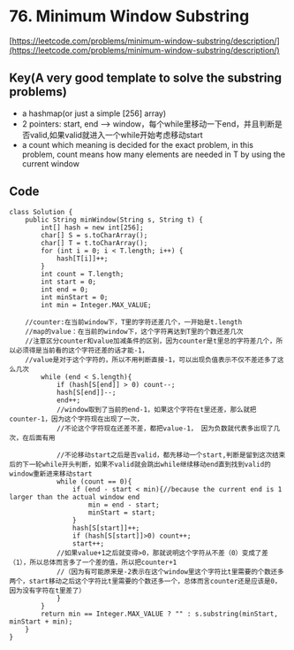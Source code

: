 # 76. Minimum Window Substring
[https://leetcode.com/problems/minimum-window-substring/description/](https://leetcode.com/problems/minimum-window-substring/description/)

## Key(A very good template to solve the substring problems)
 * a hashmap(or just a simple [256] array)
 * 2 pointers: start, end  -->  window，每个while里移动一下end，并且判断是否valid,如果valid就进入一个while开始考虑移动start
 * a count which meaning is decided for the exact problem, in this problem, count means how many elements are needed in T by using the current window
 
## Code
```
class Solution {
    public String minWindow(String s, String t) {
        int[] hash = new int[256];
        char[] S = s.toCharArray();
        char[] T = t.toCharArray();
        for (int i = 0; i < T.length; i++) {
            hash[T[i]]++;
        }
        int count = T.length;
        int start = 0;
        int end = 0;
        int minStart = 0;
        int min = Integer.MAX_VALUE;
        
    //counter:在当前window下，T里的字符还差几个，一开始是t.length
    //map的value：在当前的window下，这个字符离达到T里的个数还差几次
    //注意区分counter和value加减条件的区别，因为counter是t里总的字符差几个，所以必须得是当前看的这个字符还差的话才能-1，
    //value是对于这个字符的，所以不用判断直接-1，可以出现负值表示不仅不差还多了这么几次
        while (end < S.length){
            if (hash[S[end]] > 0) count--;
            hash[S[end]]--;
            end++;
            //window取到了当前的end-1，如果这个字符在t里还差，那么就把counter-1，因为这个字符现在出现了一次，
            //不论这个字符现在还差不差，都把value-1， 因为负数就代表多出现了几次，在后面有用
        
            //不论移动start之后是否valid，都先移动一个start,判断是留到这次结束后的下一轮while开头判断，如果不valid就会跳出while继续移动end直到找到valid的window重新进来移动start
            while (count == 0){                
                if (end - start < min){//because the current end is 1 larger than the actual window end
                    min = end - start;
                    minStart = start;
                }
                hash[S[start]]++;
                if (hash[S[start]]>0) count++;
                start++;   
            //如果value+1之后就变得>0，那就说明这个字符从不差（0）变成了差（1），所以总体而言多了一个差的值，所以把counter+1
            //（因为有可能原来是-2表示在这个window里这个字符比t里需要的个数还多两个，start移动之后这个字符比t里需要的个数还多一个，总体而言counter还是应该是0，因为没有字符在t里差了）
            }
        }
        return min == Integer.MAX_VALUE ? "" : s.substring(minStart, minStart + min);
    }
}

      
```

